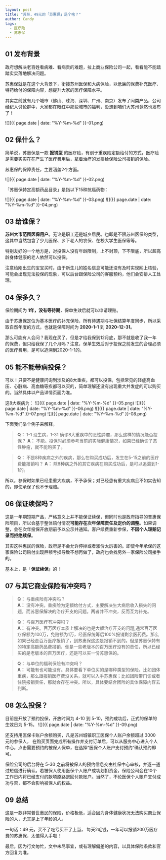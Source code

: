 ```yaml
---
layout: post
title: "苏州，49元的「苏惠保」是个啥？"
author: Candy
tags: 
  - 医疗险
  - 苏惠保
---
```


## 01 发布背景

政府想解决老百姓看病难、看病贵的难题，拉上商业保险公司一起，看看能不能踏踏实实落地解决问题。

苏惠保就是在这个大背景下，衔接苏州医保和大病保险，以低廉的保费补充医疗、特药给付的保障内容，想提升大家的医疗保障水平。

其实之前就有几个城市（佛山、珠海、深圳、广州、南京）发布了同类产品，公司经纪人讨论群中，大家都在眼红中那些城市的福利，没想到咱们大苏州竟然也发布了！

![]({{ page.date | date: "%Y-%m-%d" }}-01.png)

## 02 保什么？

简单说，苏惠保是一款 **报销型** 的医疗险，有别于重疾险定额给付的方式，医疗险是需要实实在在产生了医疗费用后，拿着治疗的发票给保险公司报销的保险。

苏惠保的保障责任，主要涵盖2个方面。

![]({{ page.date | date: "%Y-%m-%d" }}-02.png)

「苏惠保特定高额药品目录」是指以下15种抗癌药物：

![]({{ page.date | date: "%Y-%m-%d" }}-03.png)
![]({{ page.date | date: "%Y-%m-%d" }}-04.png)

## 03 给谁保？

**苏州大市范围医保用户**。无论是职工还是城乡居民。也即是不限苏州医保的类型，这其中当然包含了少儿医保、乡下老人的农保、在校大学生医保等等。

特别友好的一个地方是，对投保人没有年龄限制，上不封顶，下不限底，所以超高龄身体健康的老人依然可以投保。

注意给刚出生的宝宝买时，由于新生儿的姓名信息可能还没有及时实现网上核验，可能会出现无法投保的现象，可以后台跟保险公司的客服预约，他们会安排人工处理。

## 04 保多久？

保险期间为 **1年，没有等待期**，保单生效后就可以申请理赔。

由于苏惠保定位为基本医疗的补充保险，所有待遇期与社保结算年度同步，所以采取自然年度的方式，也就是保障时间为 **2020-1-1** 到 **2020-12-31**。

那么可能有人会问？我现在买了，但是才给我保到12月底，那不就是收了我一年的保费，但只给我保了几个月吗？注意，保单生效后对于投保之前发生的合理必须的医疗费用，是可以追溯到2020-1-1的。

## 05 能不能带病投保？

可以！只要不是健康问询到涉及的8大重疾，都可以投保，包括常见的轻症高血压、心脏病、高血糖等疾都可以买的，简单理解还没有出现重大并发症的可以购买的。当然具体以产品详情页面为准。

这8大疾病为：
![]({{ page.date | date: "%Y-%m-%d" }}-05.png)
![]({{ page.date | date: "%Y-%m-%d" }}-06.png)
![]({{ page.date | date: "%Y-%m-%d" }}-07.png)
![]({{ page.date | date: "%Y-%m-%d" }}-08.png)

下面我们举个例子来解释。

> **Q：** 1-1 没生病，1-31 确诊8大重疾中的恶性肿瘤，那么这样的情况能否投保？ 
> **A：** 不能。投保时必须参考当前的实际健康情况，如果已经确诊了恶性肿瘤，就不能购买了。

> **Q：** 不是8种疾病之外的疾病，那么在购买成功后，发生在5-15之前的医疗费能报销吗？
> **A：** 除8种病之外的其它疾病在购买成功后，是可以追溯到1-1的。

所以，参保时如果已经患重大疾病，不予承保；对已经患有重大疾病且不如实告知的，即使承保了也不予理赔。

## 06 保证续保吗？

这是一年期短期产品，严格意义上并不能保证续保，但同时也是政府指导的普惠保险项目，所以会基于整体赔付情况**可能存在次年保障责任及定价的调整**。如果调整，会在次年投保开放期前予以公示并通知。客户续费重新参保，**不因个人理赔记录而拒绝续保**。

其实这种惠民的保险，政府是不会允许停掉或者涨价太厉害的。即使今年承保的这家保险公司赔付出现巨额亏损导致不想再做了，政府也会找另外一家保险公司接手的。

基本上，是「**保证续保**」的！

## 07 与其它商业保险有冲突吗？

> **Q：** 与重疾险有冲突吗？<br>
> **A：** 没有冲突。重疾险为定额给付方式，主要解决生大病后收入损失的问题，而苏惠保解决的治疗开支的问题。两者并不冲突，反而互为补充。

> **Q：** 与百万医疗有冲突吗？<br>
> **A：** 有冲突。百万医疗本质上解决的也是大额治疗开支的问题,通常百万医疗保额为100万，免赔额为1万，经医保统筹后100%报销剩余医药费。那么如果已经走百万医疗报销了，到苏惠保这边是报销不到的。但是苏惠保特有的特定高额药品费报销，倒是一些老版本的百万医疗没有的责任，所以已经买的是老版本的百万医疗，还是可以买一份苏惠保的。

> **Q：** 与单位的福利保险有冲突吗？<br>
> **A：** 可能有也可能没有。具体要看下单位买的是哪种类型的保险。比如团体重疾，那么跟报销医疗费没关系，就可以入手苏惠保；比如团险带门诊或者住院报销责任，那就会存在冲突。所以，具体要结合团险的具体保障内容去判断。

## 08 怎么投保？

目前是开放了预约投保，开放时间为 4-10 到 5-10，预约成功后，正式的保单的生效日为 5-15。
![]({{ page.date | date: "%Y-%m-%d" }}-09.png)

还支持用医保卡账户余额购买，凡是苏州城镇职工医保个人账户余额超过 3000 元的参保人， 在购买页面完成所有操作并支付订单后，可以从服务中心进入个人中心，点击需要预约的被保人保单，在选择“医保个人账户支付预约”确认预约即可。

保险公司的后台将在 5-30 之前将被保人的预约信息交由社保中心审核，并逐一通过短信进行确认。若被保人使用医保个人账户成功划扣资金，保险公司会在10个工作日内将已经支付的款项原路退回付款账户。当然了，不论医保个人账户支付成功与否，都不会影响被保人的权益。

## 09 总结

这是一款非常普世惠民的保险，价格极低，适合因为身体健康状况无法购买商业保险的人，尤其是上了年龄的人。

一句话：49 元，买不了吃亏买不了上当， 每天2毛钱，一年可以报销200万医疗费的苏惠保，太值得入手啦！

最后，因为行文匆忙，文中未尽事宜，或有理解偏差的内容，以具体保险条款和官方回复为准。
